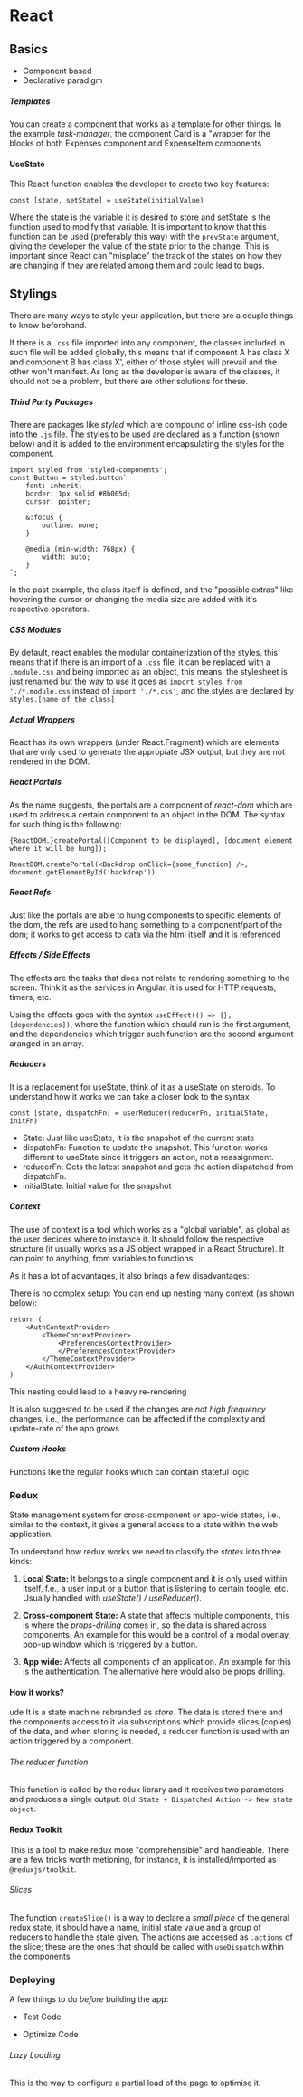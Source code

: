 # React

## Basics

- Component based
- Declarative paradigm

##### Templates

You can create a component that works as a template for other things. In the example _task-manager_, the component Card is a "wrapper for the blocks of both Expenses component and ExpenseItem components

#### UseState

This React function enables the developer to create two key features:

`const [state, setState] = useState(initialValue)`

Where the state is the variable it is desired to store and setState is the function used to modify that variable. It is important to know that this function can be used (preferably this way) with the `prevState` argument, giving the developer the value of the state prior to the change. This is important since React can "misplace" the track of the states on how they are changing if they are related among them and could lead to bugs.

## Stylings

There are many ways to style your application, but there are a couple things to know beforehand.

If there is a `.css` file imported into any component, the classes included in such file will be added globally, this means that if component A has class X and component B has class X', either of those styles will prevail and the other won't manifest. As long as the developer is aware of the classes, it should not be a problem, but there are other solutions for these.

##### Third Party Packages

There are packages like _styled_ which are compound of inline css-ish code into the `.js` file. The styles to be used are declared as a function (shown below) and it is added to the environment encapsulating the styles for the component.

```
import styled from 'styled-components';
const Button = styled.button`
    font: inherit;
    border: 1px solid #8b005d;
    cursor: pointer;

    &:focus {
        outline: none;
    }

    @media (min-width: 768px) {
        width: auto;
    }
`;
```

In the past example, the class itself is defined, and the "possible extras" like hovering the cursor or changing the media size are added with it's respective operators.

##### CSS Modules

By default, react enables the modular containerization of the styles, this means that if there is an import of a `.css` file, it can be replaced with a `.module.css` and being imported as an object, this means, the stylesheet is just renamed but the way to use it goes as `import styles from './*.module.css` instead of `import './*.css'`, and the styles are declared by `styles.[name of the class]`

##### Actual Wrappers

React has its own wrappers (under React.Fragment) which are elements that are only used to generate the appropiate JSX output, but they are not rendered in the DOM.

##### React Portals

As the name suggests, the portals are a component of _react-dom_ which are used to address a certain component to an object in the DOM. The syntax for such thing is the following:

```
{ReactDOM.}createPortal([Component to be displayed], [document element where it will be hung]);

ReactDOM.createPortal(<Backdrop onClick={some_function} />, document.getElementById('backdrop'))
```

##### React Refs

Just like the portals are able to hung components to specific elements of the dom, the refs are used to hang something to a component/part of the dom; it works to get access to data via the html itself and it is referenced

##### Effects / Side Effects

The effects are the tasks that does not relate to rendering something to the screen. Think it as the services in Angular, it is used for HTTP requests, timers, etc.

Using the effects goes with the syntax `useEffect(() => {}, [dependencies])`, where the function which should run is the first argument, and the dependencies which trigger such function are the second argument aranged in an array.

##### Reducers

It is a replacement for useState, think of it as a useState on steroids. To understand how it works we can take a closer look to the syntax

`const [state, dispatchFn] = userReducer(reducerFn, initialState, initFn)`

- State: Just like useState, it is the snapshot of the current state
- dispatchFn: Function to update the snapshot. This function works different to useState since it triggers an action, not a reassignment.
- reducerFn: Gets the latest snapshot and gets the action dispatched from dispatchFn.
- initialState: Initial value for the snapshot

##### Context

The use of context is a tool which works as a "global variable", as global as the user decides where to instance it. It should follow the respective structure (it usually works as a JS object wrapped in a React Structure). It can point to anything, from variables to functions.

As it has a lot of advantages, it also brings a few disadvantages:

There is no complex setup: You can end up nesting many context (as shown below):

```
return (
    <AuthContextProvider>
        <ThemeContextProvider>
            <PreferencesContextProvider>
            </PreferencesContextProvider>
        </ThemeContextProvider>
    </AuthContextProvider>
)
```

This nesting could lead to a heavy re-rendering

It is also suggested to be used if the changes are _not high frequency_ changes, i.e., the performance can be affected if the complexity and update-rate of the app grows.

##### Custom Hooks

Functions like the regular hooks which can contain stateful logic

### Redux

State management system for cross-component or app-wide states, i.e., similar to the context, it gives a general access to a state within the web application.

To understand how redux works we need to classify the _states_ into three kinds:

1. **Local State:** It belongs to a single component and it is only used within itself, f.e., a user input or a button that is listening to certain toogle, etc. Usually handled with _useState() / useReducer()_.

2. **Cross-component State:** A state that affects multiple components, this is where the _props-drilling_ comes in, so the data is shared across components. An example for this would be a control of a modal overlay, pop-up window which is triggered by a button.

3. **App wide:** Affects all components of an application. An example for this is the authentication. The alternative here would also be props drilling.

#### How it works?

ude
It is a state machine rebranded as _store_. The data is stored there and the components access to it via subscriptions which provide slices (copies) of the data, and when storing is needed, a reducer function is used with an action triggered by a component.

###### The reducer function

This function is called by the redux library and it receives two parameters and produces a single output: `Old State + Dispatched Action -> New state object`.

#### Redux Toolkit

This is a tool to make redux more "comprehensible" and handleable. There are a few tricks worth metioning, for instance, it is installed/imported as `@reduxjs/toolkit`.

###### Slices

The function `createSlice()` is a way to declare a _small piece_ of the general redux state, it should have a name, initial state value and a group of reducers to handle the state given. The actions are accessed as `.actions` of the slice; these are the ones that should be called with `useDispatch` within the components

### Deploying

A few things to do _before_ building the app:

- Test Code

- Optimize Code

###### Lazy Loading

This is the way to configure a partial load of the page to optimise it.

